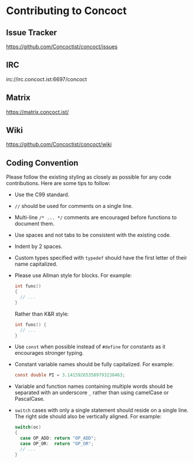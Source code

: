 # Contributing to Concoct

## Issue Tracker

https://github.com/Concoctist/concoct/issues

## IRC

irc://irc.concoct.ist:6697/concoct

## Matrix

https://matrix.concoct.ist/

## Wiki

https://github.com/Concoctist/concoct/wiki

## Coding Convention

Please follow the existing styling as closely as possible for any code contributions. Here are some tips to follow:

* Use the C99 standard.

* `//` should be used for comments on a single line.

* Multi-line `/* ... */` comments are encouraged before functions to document them.

* Use spaces and not tabs to be consistent with the existing code.

* Indent by 2 spaces.

* Custom types specified with `typedef` should have the first letter of their name capitalized.

* Please use Allman style for blocks. For example:
   ```c
   int func()
   {
     // ...
   }
   ```
   Rather than K&R style:
   ```c
   int func() {
     // ...
   }
   ```

* Use `const` when possible instead of `#define` for constants as it encourages stronger typing.

* Constant variable names should be fully capitalized. For example:
   ```c
   const double PI = 3.141592653589793238463;
   ```

* Variable and function names containing multiple words should be separated with an underscore `_` rather than using camelCase or PascalCase.

* `switch` cases with only a single statement should reside on a single line. The right side should also be vertically aligned. For example:
   ```c
   switch(oc)
   {
     case OP_ADD: return "OP_ADD";
     case OP_OR:  return "OP_OR";
     // ...
   }
   ```
